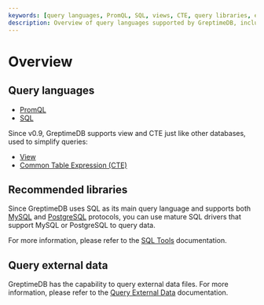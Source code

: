 ```yaml
---
keywords: [query languages, PromQL, SQL, views, CTE, query libraries, external data]
description: Overview of query languages supported by GreptimeDB, including PromQL and SQL, and recommended libraries for querying data.
---
```


# Overview

## Query languages

- [PromQL](./promql.md)
- [SQL](./sql.md)

Since v0.9, GreptimeDB supports view and CTE just like other databases, used to simplify queries:

* [View](./view.md)
* [Common Table Expression (CTE)](./cte.md)

## Recommended libraries

Since GreptimeDB uses SQL as its main query language and supports both [MySQL](/user-guide/protocols/mysql.md) and [PostgreSQL](/user-guide/protocols/postgresql.md) protocols,
you can use mature SQL drivers that support MySQL or PostgreSQL to query data.

For more information, please refer to the [SQL Tools](/reference/sql-tools.md) documentation.

## Query external data

GreptimeDB has the capability to query external data files. For more information, please refer to the [Query External Data](./query-external-data.md) documentation.
